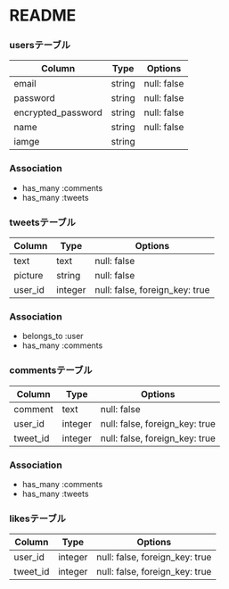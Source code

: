 # README

### usersテーブル
|Column|Type|Options|
|------|----|-------|
|email|string|null: false|
|password|string|null: false|
|encrypted_password|string|null: false|
|name|string|null: false|
|iamge|string||


### Association
- has_many :comments
- has_many :tweets



### tweetsテーブル
|Column|Type|Options|
|------|----|-------|
|text|text|null: false|
|picture|string|null: false|
|user_id|integer|null: false, foreign_key: true|


### Association
- belongs_to :user
- has_many :comments




### commentsテーブル
|Column|Type|Options|
|------|----|-------|
|comment|text|null: false|
|user_id|integer|null: false, foreign_key: true|
|tweet_id|integer|null: false, foreign_key: true|


### Association
- has_many :comments
- has_many :tweets




### likesテーブル
|Column|Type|Options|
|------|----|-------|
|user_id|integer|null: false, foreign_key: true|
|tweet_id|integer|null: false, foreign_key: true|